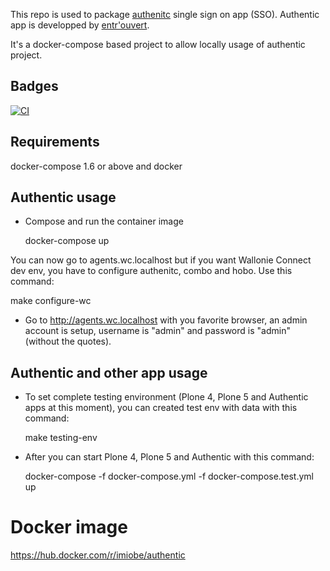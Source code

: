 This repo is used to package [authenitc](https://authentic2.readthedocs.io/en/stable/) single sign on app (SSO).
Authentic app is developped by [entr'ouvert](https://www.entrouvert.com). 

It's a docker-compose based project to allow locally usage of authentic project.

## Badges

[![CI](https://github.com/IMIO/docker-authentic/actions/workflows/ci.yml/badge.svg)](https://github.com/IMIO/docker-authentic/actions/workflows/ci.yml)

## Requirements

docker-compose 1.6 or above and docker

## Authentic usage

- Compose and run the container image

  docker-compose up

You can now go to agents.wc.localhost but if you want Wallonie Connect dev env, you have to configure authenitc, combo and hobo. Use this command:

  make configure-wc

- Go to http://agents.wc.localhost with you favorite browser, an admin account is
  setup, username is "admin" and password is "admin" (without the quotes).

## Authentic and other app usage

- To set complete testing environment (Plone 4, Plone 5 and Authentic apps at this moment), you can created test env with data with this command:

  make testing-env

- After you can start Plone 4, Plone 5 and Authentic with this command:

  docker-compose -f docker-compose.yml -f docker-compose.test.yml up

# Docker image

https://hub.docker.com/r/imiobe/authentic
